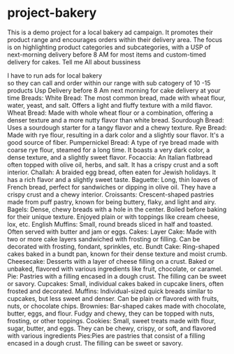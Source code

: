 # project-bakery
This is a demo project for a local bakery ad campaign. It promotes their product range and encourages orders within their delivery area. The focus is on highlighting product categories and subcategories, with a USP of next-morning delivery before 8 AM for most items and custom-timed delivery for cakes.
Tell me All about bussiness

I have to run ads for local bakery  
so they can call and order within our range 
with sub catogery of 10 -15 products 
Usp Delivery before 8 Am  next morning 
for cake    delivery at your time 
Breads:
White Bread: The most common bread, made with wheat flour, water, yeast, and salt. Offers a light and fluffy texture with a mild flavor.
Wheat Bread: Made with whole wheat flour or a combination, offering a denser texture and a more nutty flavor than white bread.
Sourdough Bread: Uses a sourdough starter for a tangy flavor and a chewy texture.
Rye Bread: Made with rye flour, resulting in a dark color and a slightly sour flavor. It's a good source of fiber.
Pumpernickel Bread: A type of rye bread made with coarse rye flour, steamed for a long time. It boasts a very dark color, a dense texture, and a slightly sweet flavor.
Focaccia: An Italian flatbread often topped with olive oil, herbs, and salt. It has a crispy crust and a soft interior.
Challah: A braided egg bread, often eaten for Jewish holidays. It has a rich flavor and a slightly sweet taste.
Baguette: Long, thin loaves of French bread, perfect for sandwiches or dipping in olive oil. They have a crispy crust and a chewy interior.
Croissants: Crescent-shaped pastries made from puff pastry, known for being buttery, flaky, and light and airy.
Bagels: Dense, chewy breads with a hole in the center. Boiled before baking for their unique texture. Enjoyed plain or with toppings like cream cheese, lox, etc.
English Muffins: Small, round breads sliced in half and toasted. Often served with butter and jam or eggs.
Cakes:
Layer Cake: Made with two or more cake layers sandwiched with frosting or filling. Can be decorated with frosting, fondant, sprinkles, etc.
Bundt Cake: Ring-shaped cakes baked in a bundt pan, known for their dense texture and moist crumb.
Cheesecake: Desserts with a layer of cheese filling on a crust. Baked or unbaked, flavored with various ingredients like fruit, chocolate, or caramel.
Pie: Pastries with a filling encased in a dough crust. The filling can be sweet or savory.
Cupcakes: Small, individual cakes baked in cupcake liners, often frosted and decorated.
Muffins: Individual-sized quick breads similar to cupcakes, but less sweet and denser. Can be plain or flavored with fruits, nuts, or chocolate chips.
Brownies: Bar-shaped cakes made with chocolate, butter, eggs, and flour. Fudgy and chewy, they can be topped with nuts, frosting, or other toppings.
Cookies: Small, sweet treats made with flour, sugar, butter, and eggs. They can be chewy, crispy, or soft, and flavored with various ingredients
 Pies:Pies are pastries that consist of a filling encased in a dough crust. The filling can be sweet or savory.
